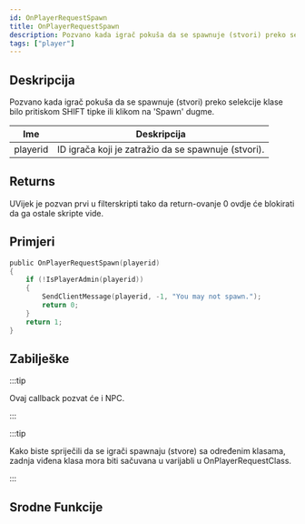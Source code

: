 ```yaml
---
id: OnPlayerRequestSpawn
title: OnPlayerRequestSpawn
description: Pozvano kada igrač pokuša da se spawnuje (stvori) preko selekcije klase bilo pritiskom SHIFT tipke ili klikom na 'Spawn' dugme.
tags: ["player"]
---
```


## Deskripcija

Pozvano kada igrač pokuša da se spawnuje (stvori) preko selekcije klase bilo pritiskom SHIFT tipke ili klikom na 'Spawn' dugme.

| Ime      | Deskripcija                                         |
| -------- | --------------------------------------------------- |
| playerid | ID igrača koji je zatražio da se spawnuje (stvori). |

## Returns

UVijek je pozvan prvi u filterskripti tako da return-ovanje 0 ovdje će blokirati da ga ostale skripte vide.

## Primjeri

```c
public OnPlayerRequestSpawn(playerid)
{
    if (!IsPlayerAdmin(playerid))
    {
        SendClientMessage(playerid, -1, "You may not spawn.");
        return 0;
    }
    return 1;
}
```

## Zabilješke

:::tip

Ovaj callback pozvat će i NPC.

:::

:::tip

Kako biste spriječili da se igrači spawnaju (stvore) sa određenim klasama, zadnja viđena klasa mora biti sačuvana u varijabli u OnPlayerRequestClass.

:::

## Srodne Funkcije
